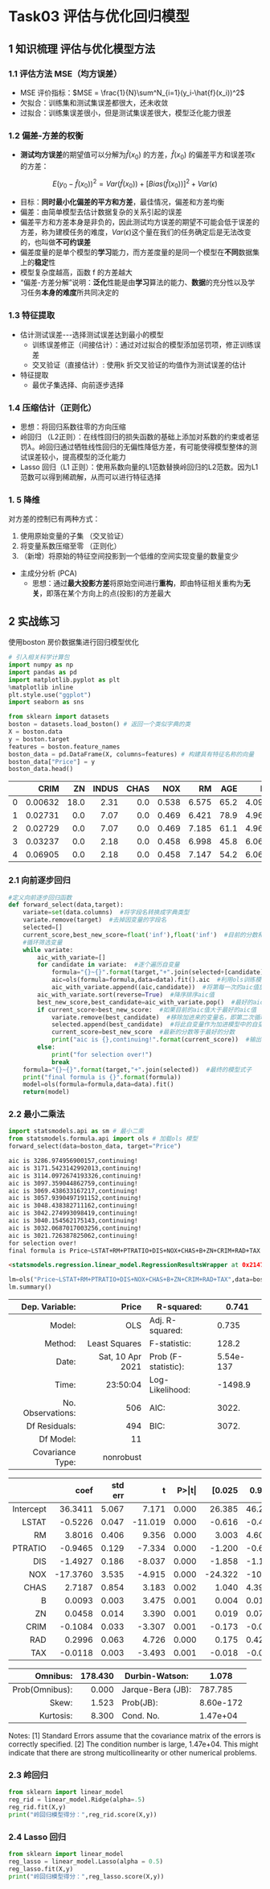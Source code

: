 
# Task03 评估与优化回归模型

## 1 知识梳理 评估与优化模型方法

### 1.1  评估方法 MSE（均方误差）

* MSE 评价指标：$MSE = \frac{1}{N}\sum^N_{i=1}(y_i-\hat{f}(x_i))^2$
* 欠拟合：训练集和测试集误差都很大，还未收敛
* 过拟合：训练集误差很小，但是测试集误差很大，模型泛化能力很差

### 1.2 偏差-方差的权衡

* **测试均方误差**的期望值可以分解为$\hat{f}(x_0)$ 的方差，$\hat{f}(x_0)$ 的偏差平方和误差项$\epsilon$的方差：

$$
E(y_0-\hat{f}(x_0))^2 = Var(\hat{f}(x_0)) +[Bias(\hat{f}(x_0))]^2 + Var(\epsilon)
$$

* 目标：**同时最小化偏差的平方和方差**，最佳情况，偏差和方差均衡
* 偏差：由简单模型去估计数据复杂的关系引起的误差
* 偏差平方和方差本身是非负的，因此测试均方误差的期望不可能会低于误差的方差，称为建模任务的难度，$Var(\epsilon)$这个量在我们的任务确定后是无法改变的，也叫做**不可约误差**
* 偏差度量的是单个模型的**学习**能力，而方差度量的是同一个模型在**不同**数据集上的**稳定**性
* 模型复杂度越高，函数 f 的方差越大
* “偏差-方差分解”说明：**泛化**性能是由**学习**算法的能力、**数据**的充分性以及学习任务**本身的难度**所共同决定的

###  1.3 特征提取

* 估计测试误差---选择测试误差达到最小的模型
  * 训练误差修正（间接估计）：通过对过拟合的模型添加惩罚项，修正训练误差
  * 交叉验证（直接估计）:  使用k 折交叉验证的均值作为测试误差的估计
* 特征提取
  * 最优子集选择、向前逐步选择

### 1.4 压缩估计（正则化）

* 思想：将回归系数往零的方向压缩
* 岭回归 （L2正则）：在线性回归的损失函数的基础上添加对系数的约束或者惩罚$\lambda$。岭回归通过牺牲线性回归的无偏性降低方差，有可能使得模型整体的测试误差较小，提高模型的泛化能力
* Lasso 回归（L1 正则）：使用系数向量的L1范数替换岭回归的L2范数。因为L1范数可以得到稀疏解，从而可以进行特征选择

### 1. 5 降维

对方差的控制已有两种方式：

1. 使用原始变量的子集 （交叉验证）
2. 将变量系数压缩至零 （正则化）
3. （新增）将原始的特征空间投影到一个低维的空间实现变量的数量变少

* 主成分分析 (PCA)
  * 思想：通过**最大投影方差**将原始空间进行**重构**，即由特征相关重构为**无关**，即落在某个方向上的点(投影)的方差最大

## 2 实战练习

使用boston 房价数据集进行回归模型优化

```python
# 引入相关科学计算包
import numpy as np
import pandas as pd
import matplotlib.pyplot as plt
%matplotlib inline
plt.style.use("ggplot")
import seaborn as sns
```

```python
from sklearn import datasets
boston = datasets.load_boston() # 返回一个类似字典的类
X = boston.data
y = boston.target
features = boston.feature_names
boston_data = pd.DataFrame(X, columns=features) # 构建具有特征名称的向量
boston_data["Price"] = y
boston_data.head()
```

|      |    CRIM |   ZN | INDUS | CHAS |   NOX |    RM |  AGE |    DIS |  RAD |   TAX | PTRATIO |      B | LSTAT | Price |
| ---: | ------: | ---: | ----: | ---: | ----: | ----: | ---: | -----: | ---: | ----: | ------: | -----: | ----: | ----: |
|    0 | 0.00632 | 18.0 |  2.31 |  0.0 | 0.538 | 6.575 | 65.2 | 4.0900 |  1.0 | 296.0 |    15.3 | 396.90 |  4.98 |  24.0 |
|    1 | 0.02731 |  0.0 |  7.07 |  0.0 | 0.469 | 6.421 | 78.9 | 4.9671 |  2.0 | 242.0 |    17.8 | 396.90 |  9.14 |  21.6 |
|    2 | 0.02729 |  0.0 |  7.07 |  0.0 | 0.469 | 7.185 | 61.1 | 4.9671 |  2.0 | 242.0 |    17.8 | 392.83 |  4.03 |  34.7 |
|    3 | 0.03237 |  0.0 |  2.18 |  0.0 | 0.458 | 6.998 | 45.8 | 6.0622 |  3.0 | 222.0 |    18.7 | 394.63 |  2.94 |  33.4 |
|    4 | 0.06905 |  0.0 |  2.18 |  0.0 | 0.458 | 7.147 | 54.2 | 6.0622 |  3.0 | 222.0 |    18.7 | 396.90 |  5.33 |  36.2 |

### 2.1 向前逐步回归

```python
#定义向前逐步回归函数
def forward_select(data,target):
    variate=set(data.columns)  #将字段名转换成字典类型
    variate.remove(target)  #去掉因变量的字段名
    selected=[]
    current_score,best_new_score=float('inf'),float('inf')  #目前的分数和最好分数初始值都为无穷大（因为AIC越小越好）
    #循环筛选变量
    while variate:
        aic_with_variate=[]
        for candidate in variate:  #逐个遍历自变量
            formula="{}~{}".format(target,"+".join(selected+[candidate]))  #将自变量名连接起来
            aic=ols(formula=formula,data=data).fit().aic  #利用ols训练模型得出aic值
            aic_with_variate.append((aic,candidate))  #将第每一次的aic值放进空列表
        aic_with_variate.sort(reverse=True)  #降序排序aic值
        best_new_score,best_candidate=aic_with_variate.pop()  #最好的aic值等于删除列表的最后一个值，以及最好的自变量等于列表最后一个自变量
        if current_score>best_new_score:  #如果目前的aic值大于最好的aic值
            variate.remove(best_candidate)  #移除加进来的变量名，即第二次循环时，不考虑此自变量了
            selected.append(best_candidate)  #将此自变量作为加进模型中的自变量
            current_score=best_new_score  #最新的分数等于最好的分数
            print("aic is {},continuing!".format(current_score))  #输出最小的aic值
        else:
            print("for selection over!")
            break
    formula="{}~{}".format(target,"+".join(selected))  #最终的模型式子
    print("final formula is {}".format(formula))
    model=ols(formula=formula,data=data).fit()
    return(model)
```

### 2.2 最小二乘法

```python
import statsmodels.api as sm # 最小二乘
from statsmodels.formula.api import ols # 加载ols 模型
forward_select(data=boston_data, target="Price")
```

```markdown
aic is 3286.974956900157,continuing!
aic is 3171.5423142992013,continuing!
aic is 3114.0972674193326,continuing!
aic is 3097.359044862759,continuing!
aic is 3069.438633167217,continuing!
aic is 3057.9390497191152,continuing!
aic is 3048.438382711162,continuing!
aic is 3042.274993098419,continuing!
aic is 3040.154562175143,continuing!
aic is 3032.0687017003256,continuing!
aic is 3021.726387825062,continuing!
for selection over!
final formula is Price~LSTAT+RM+PTRATIO+DIS+NOX+CHAS+B+ZN+CRIM+RAD+TAX
```

```markdown
<statsmodels.regression.linear_model.RegressionResultsWrapper at 0x214769b6df0>
```

```python
lm=ols("Price~LSTAT+RM+PTRATIO+DIS+NOX+CHAS+B+ZN+CRIM+RAD+TAX",data=boston_data).fit()
lm.summary()
```

|    Dep. Variable: |            Price | R-squared:          | 0.741     |
| ----------------: | ---------------: | ------------------- | --------- |
|            Model: |              OLS | Adj. R-squared:     | 0.735     |
|           Method: |    Least Squares | F-statistic:        | 128.2     |
|             Date: | Sat, 10 Apr 2021 | Prob (F-statistic): | 5.54e-137 |
|             Time: |         23:50:04 | Log-Likelihood:     | -1498.9   |
| No. Observations: |              506 | AIC:                | 3022.     |
|     Df Residuals: |              494 | BIC:                | 3072.     |
|         Df Model: |               11 |                     |           |
|  Covariance Type: |        nonrobust |                     |           |

|           |     coef | std err |       t | P>\|t\| |  [0.025 | 0.975]  |
| --------: | -------: | ------: | ------: | ------: | ------: | ------- |
| Intercept |  36.3411 |   5.067 |   7.171 |   0.000 |  26.385 | 46.298  |
|     LSTAT |  -0.5226 |   0.047 | -11.019 |   0.000 |  -0.616 | -0.429  |
|        RM |   3.8016 |   0.406 |   9.356 |   0.000 |   3.003 | 4.600   |
|   PTRATIO |  -0.9465 |   0.129 |  -7.334 |   0.000 |  -1.200 | -0.693  |
|       DIS |  -1.4927 |   0.186 |  -8.037 |   0.000 |  -1.858 | -1.128  |
|       NOX | -17.3760 |   3.535 |  -4.915 |   0.000 | -24.322 | -10.430 |
|      CHAS |   2.7187 |   0.854 |   3.183 |   0.002 |   1.040 | 4.397   |
|         B |   0.0093 |   0.003 |   3.475 |   0.001 |   0.004 | 0.015   |
|        ZN |   0.0458 |   0.014 |   3.390 |   0.001 |   0.019 | 0.072   |
|      CRIM |  -0.1084 |   0.033 |  -3.307 |   0.001 |  -0.173 | -0.044  |
|       RAD |   0.2996 |   0.063 |   4.726 |   0.000 |   0.175 | 0.424   |
|       TAX |  -0.0118 |   0.003 |  -3.493 |   0.001 |  -0.018 | -0.005  |

|       Omnibus: | 178.430 | Durbin-Watson:    | 1.078     |
| -------------: | ------: | ----------------- | --------- |
| Prob(Omnibus): |   0.000 | Jarque-Bera (JB): | 787.785   |
|          Skew: |   1.523 | Prob(JB):         | 8.60e-172 |
|      Kurtosis: |   8.300 | Cond. No.         | 1.47e+04  |

Notes:
[1] Standard Errors assume that the covariance matrix of the errors is correctly specified.
[2] The condition number is large, 1.47e+04. This might indicate that there are
strong multicollinearity or other numerical problems.

### 2.3 岭回归

```python
from sklearn import linear_model
reg_rid = linear_model.Ridge(alpha=.5)
reg_rid.fit(X,y)
print("岭回归模型得分：",reg_rid.score(X,y))   
```



### 2.4 Lasso 回归

```python
from sklearn import linear_model
reg_lasso = linear_model.Lasso(alpha = 0.5)
reg_lasso.fit(X,y)
print("岭回归模型得分：",reg_lasso.score(X,y)) 
```

